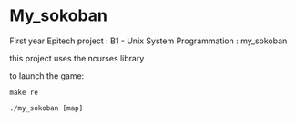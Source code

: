 My_sokoban
===

First year Epitech project : B1 - Unix System Programmation : my_sokoban


this project uses the ncurses library

to launch the game:

```
make re

./my_sokoban [map]
```

